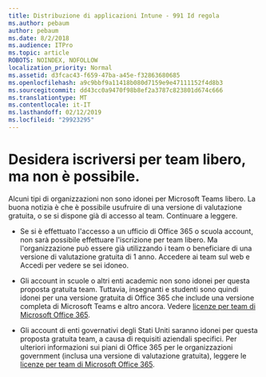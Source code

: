 ```yaml
---
title: Distribuzione di applicazioni Intune - 991 Id regola
ms.author: pebaum
author: pebaum
ms.date: 8/2/2018
ms.audience: ITPro
ms.topic: article
ROBOTS: NOINDEX, NOFOLLOW
localization_priority: Normal
ms.assetid: d3fcac43-f659-47ba-a45e-f32863680685
ms.openlocfilehash: a9c9bbf9a11418b080d7159e9e47111152f4d8b3
ms.sourcegitcommit: dd43cc0a9470f98b8ef2a3787c823801d674c666
ms.translationtype: MT
ms.contentlocale: it-IT
ms.lasthandoff: 02/12/2019
ms.locfileid: "29923295"
---
```

# <a name="id-like-to-sign-up-for-teams-free-but-i-cant"></a>Desidera iscriversi per team libero, ma non è possibile.

Alcuni tipi di organizzazioni non sono idonei per Microsoft Teams libero. La buona notizia è che è possibile usufruire di una versione di valutazione gratuita, o se si dispone già di accesso al team. Continuare a leggere.
  
- Se si è effettuato l'accesso a un ufficio di Office 365 o scuola account, non sarà possibile effettuare l'iscrizione per team libero. Ma l'organizzazione può essere già utilizzando i team o beneficiare di una versione di valutazione gratuita di 1 anno. Accedere ai team sul web e Accedi per vedere se sei idoneo.
    
- Gli account in scuole o altri enti academic non sono idonei per questa proposta gratuita team. Tuttavia, insegnanti e studenti sono quindi idonei per una versione gratuita di Office 365 che include una versione completa di Microsoft Teams e altro ancora. Vedere [licenze per team di Microsoft Office 365](https://docs.microsoft.com/microsoftteams/office-365-licensing).
    
- Gli account di enti governativi degli Stati Uniti saranno idonei per questa proposta gratuita team, a causa di requisiti aziendali specifici. Per ulteriori informazioni sui piani di Office 365 per le organizzazioni government (inclusa una versione di valutazione gratuita), leggere le [licenze per team di Microsoft Office 365](https://docs.microsoft.com/microsoftteams/office-365-licensing).
    

